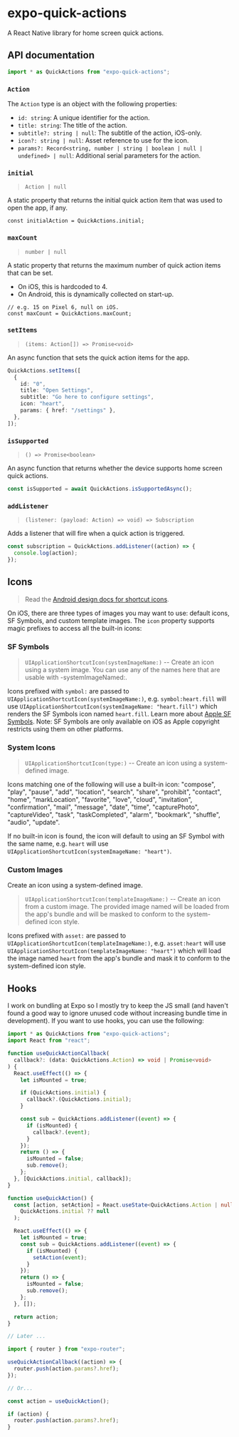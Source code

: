 # expo-quick-actions

A React Native library for home screen quick actions.

## API documentation

```ts
import * as QuickActions from "expo-quick-actions";
```

### `Action`

The `Action` type is an object with the following properties:

- `id: string`: A unique identifier for the action.
- `title: string`: The title of the action.
- `subtitle?: string | null`: The subtitle of the action, iOS-only.
- `icon?: string | null`: Asset reference to use for the icon.
- `params?: Record<string, number | string | boolean | null | undefined> | null`: Additional serial parameters for the action.

### `initial`

> `Action | null`

A static property that returns the initial quick action item that was used to open the app, if any.

```tsx
const initialAction = QuickActions.initial;
```

### `maxCount`

> `number | null`

A static property that returns the maximum number of quick action items that can be set.

- On iOS, this is hardcoded to 4.
- On Android, this is dynamically collected on start-up.

```tsx
// e.g. 15 on Pixel 6, null on iOS.
const maxCount = QuickActions.maxCount;
```

### `setItems`

> `(items: Action[]) => Promise<void>`

An async function that sets the quick action items for the app.

```ts
QuickActions.setItems([
  {
    id: "0",
    title: "Open Settings",
    subtitle: "Go here to configure settings",
    icon: "heart",
    params: { href: "/settings" },
  },
]);
```

### `isSupported`

> `() => Promise<boolean>`

An async function that returns whether the device supports home screen quick actions.

```ts
const isSupported = await QuickActions.isSupportedAsync();
```

### `addListener`

> `(listener: (payload: Action) => void) => Subscription`

Adds a listener that will fire when a quick action is triggered.

```ts
const subscription = QuickActions.addListener((action) => {
  console.log(action);
});
```

## Icons

> Read the [Android design docs for shortcut icons](https://commondatastorage.googleapis.com/androiddevelopers/shareables/design/app-shortcuts-design-guidelines.pdf).

On iOS, there are three types of images you may want to use: default icons, SF Symbols, and custom template images. The `icon` property supports magic prefixes to access all the built-in icons:

### SF Symbols

> `UIApplicationShortcutIcon(systemImageName:)` -- Create an icon using a system image. You can use any of the names here that are usable with -systemImageNamed:.

Icons prefixed with `symbol:` are passed to `UIApplicationShortcutIcon(systemImageName:)`, e.g. `symbol:heart.fill` will use `UIApplicationShortcutIcon(systemImageName: "heart.fill")` which renders the SF Symbols icon named `heart.fill`. Learn more about [Apple SF Symbols](https://developer.apple.com/design/human-interface-guidelines/sf-symbols/overview/). Note: SF Symbols are only available on iOS as Apple copyright restricts using them on other platforms.

### System Icons

> `UIApplicationShortcutIcon(type:)` -- Create an icon using a system-defined image.

Icons matching one of the following will use a built-in icon: "compose", "play", "pause", "add", "location", "search", "share", "prohibit", "contact", "home", "markLocation", "favorite", "love", "cloud", "invitation", "confirmation", "mail", "message", "date", "time", "capturePhoto", "captureVideo", "task", "taskCompleted", "alarm", "bookmark", "shuffle", "audio", "update".

If no built-in icon is found, the icon will default to using an SF Symbol with the same name, e.g. `heart` will use `UIApplicationShortcutIcon(systemImageName: "heart")`.

### Custom Images

Create an icon using a system-defined image.

> `UIApplicationShortcutIcon(templateImageName:)` -- Create an icon from a custom image. The provided image named will be loaded from the app's bundle and will be masked to conform to the system-defined icon style.

Icons prefixed with `asset:` are passed to `UIApplicationShortcutIcon(templateImageName:)`, e.g. `asset:heart` will use `UIApplicationShortcutIcon(templateImageName: "heart")` which will load the image named `heart` from the app's bundle and mask it to conform to the system-defined icon style.

## Hooks

I work on bundling at Expo so I mostly try to keep the JS small (and haven't found a good way to ignore unused code without increasing bundle time in development). If you want to use hooks, you can use the following:

```ts
import * as QuickActions from "expo-quick-actions";
import React from "react";

function useQuickActionCallback(
  callback?: (data: QuickActions.Action) => void | Promise<void>
) {
  React.useEffect(() => {
    let isMounted = true;

    if (QuickActions.initial) {
      callback?.(QuickActions.initial);
    }

    const sub = QuickActions.addListener((event) => {
      if (isMounted) {
        callback?.(event);
      }
    });
    return () => {
      isMounted = false;
      sub.remove();
    };
  }, [QuickActions.initial, callback]);
}

function useQuickAction() {
  const [action, setAction] = React.useState<QuickActions.Action | null>(
    QuickActions.initial ?? null
  );

  React.useEffect(() => {
    let isMounted = true;
    const sub = QuickActions.addListener((event) => {
      if (isMounted) {
        setAction(event);
      }
    });
    return () => {
      isMounted = false;
      sub.remove();
    };
  }, []);

  return action;
}

// Later ...

import { router } from "expo-router";

useQuickActionCallback((action) => {
  router.push(action.params?.href);
});

// Or...

const action = useQuickAction();

if (action) {
  router.push(action.params?.href);
}
```
